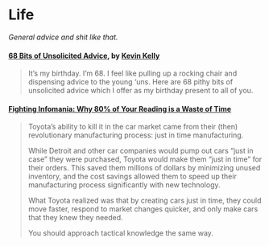 # Life

*General advice and shit like that.*

#### [68 Bits of Unsolicited Advice](https://kk.org/thetechnium/68-bits-of-unsolicited-advice/), by [Kevin Kelly](https://twitter.com/kevin2kelly)

> It’s my birthday. I’m 68. I feel like pulling up a rocking chair and dispensing advice to the young ‘uns. Here are 68 pithy bits of unsolicited advice which I offer as my birthday present to all of you.

#### [Fighting Infomania: Why 80% of Your Reading is a Waste of Time](https://www.nateliason.com/blog/infomania)

> Toyota’s ability to kill it in the car market came from their (then) revolutionary manufacturing process: just in time manufacturing.
>
> While Detroit and other car companies would pump out cars “just in case” they were purchased, Toyota would make them “just in time” for their orders. This saved them millions of dollars by minimizing unused inventory, and the cost savings allowed them to speed up their manufacturing process significantly with new technology.
>
> What Toyota realized was that by creating cars just in time, they could move faster, respond to market changes quicker, and only make cars that they knew they needed.
>
> You should approach tactical knowledge the same way.
